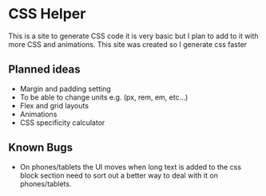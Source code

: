 # CSS Helper
This is a site to generate CSS code it is very basic but I plan to add to it with more CSS and animations. 
This site was created so I generate css faster  

## Planned ideas
- Margin and padding setting
- To be able to change units e.g. (px, rem, em, etc...)
- Flex and grid layouts
- Animations
- CSS specificity calculator

## Known Bugs

- On phones/tablets the UI moves when long text is added to the css block section need to sort out a better way to deal with it on phones/tablets.


